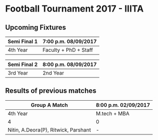 # Football Tournament 2017 - IIITA

## Upcoming Fixtures
  
  |  Semi Final 1     |    7:00 p.m. 08/09/2017  | 
  |-------------------|--------------------------|
  |  4th Year         |    Faculty + PhD + Staff |
  
  
  
  |  Semi Final 2     |    8:00 p.m. 08/09/2017  | 
  |-------------------|--------------------------|
  |  3rd Year         |    2nd Year |
        
        
        

## Results of previous matches


  |  Group A Match    |    8:00 p.m. 02/09/2017  | 
  |-------------------|--------------------------|
  |  4th Year         |    M.tech + MBA          |
  |      4            |         0                |
  | Nitin, A.Deora(P), Ritwick, Parshant |      -   |

